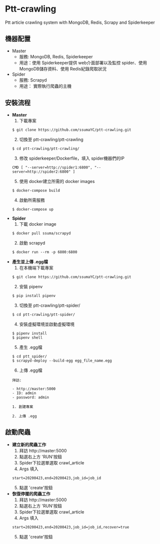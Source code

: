 # Ptt-crawling
Ptt article crawling system with MongoDB, Redis, Scrapy and Spiderkeeper

## 機器配置
- Master
  - 服務: MongoDB, Redis, Spiderkeeper
  - 用途：使用 Spiderkeeper提供 web介面部署以及監控 spider、使用 MongoDB儲存資料、使用 Redis紀錄爬取狀況
- Spider
  - 服務: Scrapyd 
  - 用途： 實際執行爬蟲的主機

## 安裝流程
- **Master**
  1. 下載專案
  ```
  $ git clone https://github.com/ssumaYC/ptt-crawling.git
  ```
  2. 切換至 ptt-crawling/ptt-crawling
  ```
  $ cd ptt-crawling/ptt-crawling/
  ```
  3. 修改 spiderkeeper/Dockerfile，填入 spider機器們的IP
  ```
  CMD [ "--server=http://spider1:6800", "--server=http://spider2:6800" ]
  ```
  5. 使用 docker建立所需的 docker images
  ```
  $ docker-compose build
  ```
  4. 啟動所需服務
  ```
  $ docker-compose up
  ```
- **Spider**
  1. 下載 docker image
  ```
  $ docker pull ssuma/scrapyd
  ```
  2. 啟動 scrapyd
  ```
  $ docker run --rm -p 6800:6800
  ```
- **產生並上傳 .egg檔**
  1. 在本機端下載專案
  ```
  $ git clone https://github.com/ssumaYC/ptt-crawling.git
  ```
  2. 安裝 pipenv
  ```
  $ pip install pipenv
  ```
  3. 切換至 ptt-crawling/ptt-spider/
  ```
  $ cd ptt-crawling/ptt-spider/
  ```
  4. 安裝虛擬環境並啟動虛擬環境
  ```
  $ pipenv install
  $ pipenv shell
  ```
  5. 產生 .egg檔
  ```
  $ cd ptt_spider/
  $ scrapyd-deploy --build-egg egg_file_name.egg
  ```
  6. 上傳 .egg檔
  ```
  拜訪: 

  - http://master:5000 
  - ID: admin
  - password: admin

  1. 創建專案

  2. 上傳 .egg
  ```
## 啟動爬蟲
- **建立新的爬蟲工作**
  1. 拜訪 http://master:5000
  2. 點選右上方 'RUN'按鈕
  3. Spider下拉選單選取 crawl_article
  4. Args 填入
  ```
  start=20200423,end=20200423,job_id=job_id
  ```
  5. 點選 'create'按鈕
- **恢復停擺的爬蟲工作**
  1. 拜訪 http://master:5000
  2. 點選右上方 'RUN'按鈕
  3. Spider下拉選單選取 crawl_article
  4. Args 填入
  ```
  start=20200423,end=20200423,job_id=job_id,recover=true
  ```
  5. 點選 'create'按鈕
